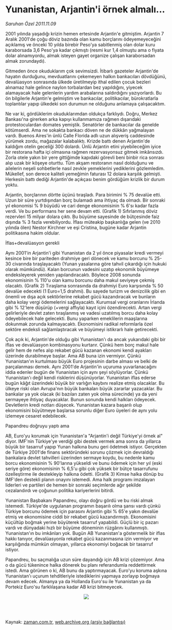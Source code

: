 # Yunanistan, Arjantin'i örnek almalı...

*Saruhan Özel 2011.11.09*

<td class="columnist-detail">
<p>2001 yılında yaşadığı krizin hemen ertesinde Arjantin'e gitmiştim. Arjantin 7 Aralık 2001'de çoğu döviz bazında olan kamu borçlarını ödeyemeyeceğini açıklamış ve önceki 10 yılda birebir Peso'ya sabitlenmiş olan dolar kuru karaborsada 3,6 Peso'ya kadar çıkmıştı (resmi kur 1,4 olmuştu ama o fiyata dolar alınamıyordu, almak isteyen gayet organize çalışan karaborsadan almak zorundaydı).</p>
<p>
<div id="haberMetinDiv">
<p>Gitmeden önce okuduklarım çok sevimsizdi. İtibarlı gazeteler Arjantin'de hayatın durduğunu, mevduatlarını çekemeyen halkın bankacıları dövdüğünü, devalüasyon sonrasında ülkede üretilmeyip ithal edilen çocuk bezleri alınamaz hale gelince naylon torbalardan bez yapıldığını, yiyecek alamayacak hale gelenlerin yardım arabalarına saldırdığını yazıyorlardı. Bu ön bilgilerle Arjantin'e gelmiştim ve bankacılar, politikacılar, bürokratlarla toplantılar yapıp ülkedeki son durumun ne olduğunu anlamaya çalışacaktım.
<p> Ne var ki, gördüklerim okuduklarımdan oldukça farklıydı. Doğru, Merkez Bankası'na girerken arka kapıyı kullanmamıza rağmen dışarıdaki protestoculardan domates yemiştik. Senatörler de bankacılar da genelde kötümserdi. Ama ne sokakta bankacı döven ne de dükkân yağmalayan vardı. Buenos Aires'in ünlü Calle Florida adlı uzun alışveriş caddesinde yürümek zordu, mağazalar kalabalıktı. Krizde battı denen Arjantin'de kaldığım otelin geceliği 300 dolardı. Ünlü Arjantin etini yiyebileceğim iyice bir restorana hafta içi olmasına rağmen rezervasyonsuz gitmek imkânsızdı. Zorla otele yakın bir yere gittiğimde kapıdaki görevli beni binbir rica sonrası alıp uzak bir köşeye oturttu. Tüm akşam restoranın nasıl dolduğunu ve ailelerin neşeli sohbetlerle nasıl zevkle yemeklerini yediklerini gözlemledim. Mükellef, son derece kaliteli yemeğimin faturası 12 dolara karşılık gelmişti. Herkesin battı dediği Arjantin'de açıkçası benim gördüğüm krizlik bir durum yoktu.
<p> Arjantin, borçlarının dörtte üçünü tıraşladı. Para birimini % 75 devalüe etti. Uzun bir süre yurtdışından borç bulamadı ama ihtiyaç da olmadı. Bir sonraki yıl ekonomisi % 9 büyüdü ve cari denge ekonomisinin % 6'sı kadar fazla verdi. Ve bu performans her sene devam etti. (Grafik 1) Sıfırlanmış döviz rezervleri 15 milyar dolara çıktı. Bu büyüme sayesinde de bütçesinde faiz dışında % 3 fazla verebiliyordu. İflası müteakip başkanlığa gelen (ve 2010 yılında ölen) Nestor Kirchner ve eşi Cristina, bugüne kadar Arjantin politikasına hakim oldular.
<p>İflas+devalüasyon gerekli
<p>Aynı 2001'in Arjantin'i gibi Yunanistan da 2 yıl önce piyasalar kredi vermeyi kesince bire bir pariteden drahmiye geri dönecek ve kamu borcunu % 25-30 civarında tıraşlayacaktı (Yunan yasalarına göre tahvil çıkardığı için hukuki olarak mümkündü). Kalan borcunun vadesini uzatıp ekonomik büyümeye endeksleyerek yeniden yapılandıracaktı. Böylece 2008 sonunda ekonomisinin % 110'u olan kamu borcunu daha makul seviyeye çekmiş olacaktı. (Grafik 2) Tıraşlama sonrasında da drahmiyi Euro karşısında % 50 devalüe edecekti (1 Euro=1,5 drahmi). Bu sayede turizm ve denizcilik gibi en önemli ve dışa açık sektörlerine rekabet gücü kazandıracak ve bunların daha kolay vergi ödemelerini sağlayacaktı. Kurumsal vergi oranlarını İrlanda gibi % 12'lere düşürüp (+vergi affıyla) kayıt içini özendirecekti. Artan vergi gelirleriyle devlet zaten tıraşlanmış ve vadesi uzatılmış borcu daha kolay ödeyebilecek hale gelecekti. Bunu yaparken emeklilerin maaşlarına dokunmak zorunda kalmayacaktı. Ekonomisini radikal reformlarla özel sektöre endeksli sağlamlaştıracak ve büyümeyi istikrarlı hale getirecekti. 
<p> Çok açık ki, Arjantin'de olduğu gibi Yunanistan'ı da ancak yukarıdaki gibi bir iflas ve devalüasyon kombinasyonu kurtarır. Çünkü hem borç makul hale gelir hem de nefes alıp rekabet gücü kazanan ekonomi kendi ayakları üzerinde durabilmeye başlar. Ama AB buna izin vermiyor. Çünkü Yunanistan'ın kurtulması büyük Euro projesinin darbe alması ve belki de parçalanması demek. Aynı 2001'de Arjantin'in uçuruma yuvarlanacağını iddia edenler bugün de Yunanistan için aynı şeyi söylüyorlar. Çünkü Yunanistan'ı değil kendi risklerini düşünüyorlar. Yunanistan iflas ederse bugün kâğıt üzerindeki büyük bir varlığın kaybını realize etmiş olacaklar. Bu ülkeye riski olan Avrupa'nın büyük bankaları büyük zararlar yazacaklar. Bu bankalar ya yok olacak (ki bazıları zaten yok olma sürecinde) ya da yeni sermayeye ihtiyaç duyacaklar. Bunun sonunda kendi halkları ödeyecek. Devletlerin kredi notları düşecek. Yunanistan kazara başarılı olup ekonomisini büyütmeye başlarsa sorunlu diğer Euro üyeleri de aynı yolu izlemeye cesaret edebilecek.
<p>Papandreu doğruyu yaptı ama
<p>AB, Euro'yu korumak için Yunanistan'a "Arjantin'i değil Türkiye'yi örnek al" diyor. IMF'nin Türkiye'ye verdiği gibi destek vermek ama sonra da yıllarca büyük bir tasarruf yapıp Yunan halkına bunu geri ödetmek istiyor. Gerçekten de Türkiye 2001'de finans sektöründeki sorunu çözmek için devraldığı bankalara devlet tahvilleri üzerinden sermaye koydu, bu nedenle kamu borcu ekonomisinin % 90'larına yükseldi ve bunu ödemek için her yıl (eski seriye göre) ekonomisinin % 6,5'u gibi çok yüksek bir bütçe tasarrufunu özelleştirme ile destekleyip halkına ödetti. (Grafik 3) Kimse halka dönüp bu IMF'den destekli planın onayını istemedi. Ama halk programı imzalayan liderleri ve partileri de hemen bir sonraki seçimlerde ağır şekilde cezalandırdı ve çoğunun politika kariyerlerini bitirdi.
<p> Yunanistan Başbakanı Papandreu, olayı doğru gördü ve bu riski almak istemedi. Türkiye'de uygulanan programın başarılı olma şansı vardı çünkü Türkiye borcunu ödemek için parasını Arjantin gibi % 65'e yakın devalüe etmiş ve ekonomisine ciddi bir rekabet gücü kazandırmıştı. Ekonomisini küçültüp boğmak yerine büyüterek tasarruf yapabildi. Güçlü bir iç pazarı vardı ve dünyadaki hızlı bir büyüme döneminin rüzgârını kullanmıştı. Yunanistan'ın bu imkânları yok. Bugün AB Yunanistan'a göstermelik bir iflas hakkı tanıyor, devalüasyonla rekabet gücü kazanmasına izin vermiyor ve karşılığında mümkün olmayan, yıllarca ekonomiyi boğacak bir tasarruf istiyor.
<p> Papandreu, bu saçmalığa uzun süre dayandığı için AB krizi çözemiyor. Ama o da gücü tükenince halka dönerek bu planı referandumla reddettirmek istedi. Ama görünen o ki, AB bunu da yaptırmayacak. Euro'yu koruma aşkına Yunanistan'ı uçurum tehditleriyle istediklerini yapmaya zorlayıp boğmaya devam edecek. Almanya ya da Hollanda Euro'su ile Yunanistan ya da Portekiz Euro'su farklılaşana kadar AB krizi bitmeyecek.
<p>
<p align="center"><img border="0" src="http://web.archive.org/web/20120129203525im_/http://medya.zaman.com.tr/2011/11/09/saruhan.png"/>
</p></p></p></p></p></p></p></p></p></p></p></p></div>
</p>


<p><br>
		 </br></p></td>

Kaynak: [zaman.com.tr](http://zaman.com.tr/yazar.do?yazino=1199971), [web.archive.org (arşiv bağlantısı)](http://web.archive.org/web/20120129203525/http://zaman.com.tr/yazar.do?yazino=1199971)
